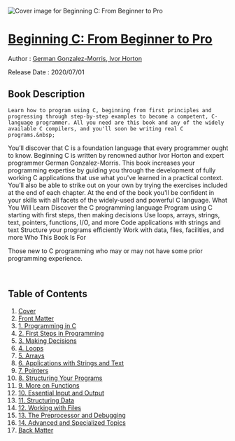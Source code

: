 ![Cover image for Beginning C: From Beginner to Pro](https://imgdetail.ebookreading.net/cover/cover/20200920/EB9781484259764.jpg)

[Beginning C: From Beginner to Pro](https://ebookreading.net/view/book/Beginning+C%3A+From+Beginner+to+Pro-EB9781484259764_1.html "Beginning C: From Beginner to Pro")
====================================================================================================================

Author : [German Gonzalez-Morris](https://ebookreading.net/search/author/German+Gonzalez-Morris),[ 
            Ivor Horton](https://ebookreading.net/search/author/+%0D%0A++++++++++++Ivor+Horton)

Release Date : 2020/07/01

Book Description
-----------------


    
    Learn how to program using C, beginning from first principles and progressing through step-by-step examples to become a competent, C-language programmer. All you need are this book and any of the widely available C compilers, and you'll soon be writing real C programs.&nbsp;
You’ll discover that C is a foundation language that every programmer ought to know. Beginning C&nbsp;is written by renowned author Ivor Horton and expert programmer German Gonzalez-Morris. This book increases your programming expertise by guiding you through the development of fully working C applications that use what you've learned in a practical context. You’ll also be able to strike out on your own by trying the exercises included at the end of each chapter. At the end of the book you'll be confident in your skills with all facets of the widely-used and powerful C language.
What You Will Learn
Discover the C programming language  Program using C starting with first steps, then making decisions  Use loops, arrays, strings, text, pointers, functions, I/O, and      more  Code applications with strings and text   Structure your programs efficiently  Work with data, files, facilities, and more Who This Book Is For


Those new to C programming who may or may not have some prior programming experience.&nbsp;&nbsp;

&nbsp;

  
  


Table of Contents
-----------------

1. [Cover](https://ebookreading.net/view/book/Beginning+C%3A+From+Beginner+to+Pro-EB9781484259764_1.html)
1. [Front Matter](https://ebookreading.net/view/book/Beginning+C%3A+From+Beginner+to+Pro-EB9781484259764_2.html)
1. [1.&nbsp;Programming in C](https://ebookreading.net/view/book/Beginning+C%3A+From+Beginner+to+Pro-EB9781484259764_3.html)
1. [2.&nbsp;First Steps in Programming](https://ebookreading.net/view/book/Beginning+C%3A+From+Beginner+to+Pro-EB9781484259764_4.html)
1. [3.&nbsp;Making Decisions](https://ebookreading.net/view/book/Beginning+C%3A+From+Beginner+to+Pro-EB9781484259764_5.html)
1. [4.&nbsp;Loops](https://ebookreading.net/view/book/Beginning+C%3A+From+Beginner+to+Pro-EB9781484259764_6.html)
1. [5.&nbsp;Arrays](https://ebookreading.net/view/book/Beginning+C%3A+From+Beginner+to+Pro-EB9781484259764_7.html)
1. [6.&nbsp;Applications with Strings and Text](https://ebookreading.net/view/book/Beginning+C%3A+From+Beginner+to+Pro-EB9781484259764_8.html)
1. [7.&nbsp;Pointers](https://ebookreading.net/view/book/Beginning+C%3A+From+Beginner+to+Pro-EB9781484259764_9.html)
1. [8.&nbsp;Structuring Your Programs](https://ebookreading.net/view/book/Beginning+C%3A+From+Beginner+to+Pro-EB9781484259764_10.html)
1. [9.&nbsp;More on Functions](https://ebookreading.net/view/book/Beginning+C%3A+From+Beginner+to+Pro-EB9781484259764_11.html)
1. [10.&nbsp;Essential Input and Output](https://ebookreading.net/view/book/Beginning+C%3A+From+Beginner+to+Pro-EB9781484259764_12.html)
1. [11.&nbsp;Structuring Data](https://ebookreading.net/view/book/Beginning+C%3A+From+Beginner+to+Pro-EB9781484259764_13.html)
1. [12.&nbsp;Working with Files](https://ebookreading.net/view/book/Beginning+C%3A+From+Beginner+to+Pro-EB9781484259764_14.html)
1. [13.&nbsp;The Preprocessor and Debugging](https://ebookreading.net/view/book/Beginning+C%3A+From+Beginner+to+Pro-EB9781484259764_15.html)
1. [14.&nbsp;Advanced and Specialized Topics](https://ebookreading.net/view/book/Beginning+C%3A+From+Beginner+to+Pro-EB9781484259764_16.html)
1. [Back Matter](https://ebookreading.net/view/book/Beginning+C%3A+From+Beginner+to+Pro-EB9781484259764_17.html)
